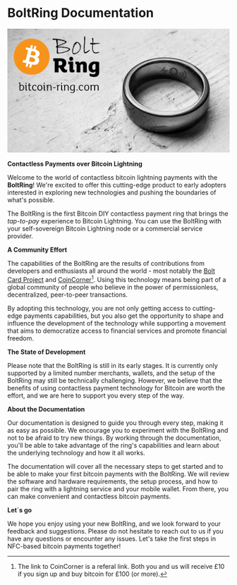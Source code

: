 # BoltRing Documentation

![BoltRing Hero](images/bolt-ring-hero.jpg)

**Contactless Payments over Bitcoin Lightning**

Welcome to the world of contactless bitcoin lightning payments with the **BoltRing**! We're excited
to offer this cutting-edge product to early adopters interested in exploring new technologies and
pushing the boundaries of what's possible.

The BoltRing is the first Bitcoin DIY contactless payment ring that brings the *tap-to-pay*
experience to Bitcoin Lightning. You can use the BoltRing with your self-sovereign Bitcoin Lightning
node or a commercial service provider.

**A Community Effort**

The capabilities of the BoltRing are the results of contributions from developers and enthusiasts
all around the world - most notably the [Bolt Card Project](https://www.boltcard.org) and 
[CoinCorner](https://www.coincorner.com/?AffiliateId=126082)[^1]. Using this technology means being 
part of a global community of people who believe in the power of permissionless, decentralized,
peer-to-peer transactions.

By adopting this technology, you are not only getting access to cutting-edge payments capabilities,
but you also get the opportunity to shape and influence the development of the technology while
supporting a movement that aims to democratize access to financial services and promote financial
freedom.

**The State of Development**

Please note that the BoltRing is still in its early stages. It is currently only supported by a
limited number merchants, wallets, and the setup of the BoltRing may still be technically
challenging. However, we believe that the benefits of using contactless payment technology for
Bitcoin are worth the effort, and we are here to support you every step of the way.

**About the Documentation**

Our documentation is designed to guide you through every step, making it as easy as possible. We
encourage you to experiment with the BoltRing and not to be afraid to try new things. By working
through the documentation, you'll be able to take advantage of the ring's capabilities and learn
about the underlying technology and how it all works.

The documentation will cover all the necessary steps to get started and to be able to make your
first bitcoin payments with the BoltRing. We will review the software and hardware requirements, the
setup process, and how to pair the ring with a lightning service and your mobile wallet. From there,
you can make convenient and contactless bitcoin payments.

**Let´s go**

We hope you enjoy using your new BoltRing, and we look forward to your feedback and suggestions.
Please do not hesitate to reach out to us if you have any questions or encounter any issues. Let's
take the first steps in NFC-based bitcoin payments together!

[^1]: The link to CoinCorner is a referal link. Both you and us will receive £10 if you sign up and
    buy bitcoin for £100 (or more).
